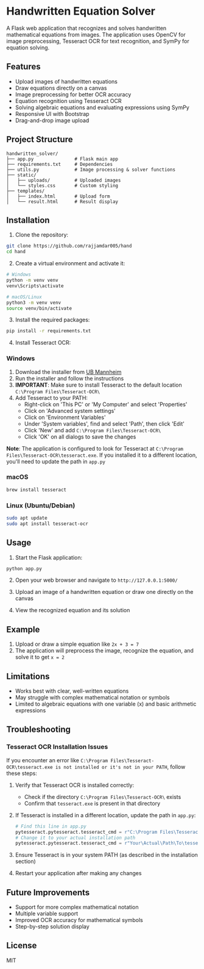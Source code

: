 # Handwritten Equation Solver

A Flask web application that recognizes and solves handwritten mathematical equations from images. The application uses OpenCV for image preprocessing, Tesseract OCR for text recognition, and SymPy for equation solving.

## Features

- Upload images of handwritten equations
- Draw equations directly on a canvas
- Image preprocessing for better OCR accuracy
- Equation recognition using Tesseract OCR
- Solving algebraic equations and evaluating expressions using SymPy
- Responsive UI with Bootstrap
- Drag-and-drop image upload

## Project Structure

```
handwritten_solver/
├── app.py               # Flask main app
├── requirements.txt     # Dependencies
├── utils.py             # Image processing & solver functions
├── static/
│   ├── uploads/         # Uploaded images
│   └── styles.css       # Custom styling
├── templates/
│   ├── index.html       # Upload form
│   └── result.html      # Result display
```

## Installation

1. Clone the repository:

```bash
git clone https://github.com/rajjamdar005/hand
cd hand
```

2. Create a virtual environment and activate it:

```bash
# Windows
python -m venv venv
venv\Scripts\activate

# macOS/Linux
python3 -m venv venv
source venv/bin/activate
```

3. Install the required packages:

```bash
pip install -r requirements.txt
```

4. Install Tesseract OCR:

### Windows

1. Download the installer from [UB Mannheim](https://github.com/UB-Mannheim/tesseract/wiki)
2. Run the installer and follow the instructions
3. **IMPORTANT**: Make sure to install Tesseract to the default location `C:\Program Files\Tesseract-OCR\`
4. Add Tesseract to your PATH:
   - Right-click on 'This PC' or 'My Computer' and select 'Properties'
   - Click on 'Advanced system settings'
   - Click on 'Environment Variables'
   - Under 'System variables', find and select 'Path', then click 'Edit'
   - Click 'New' and add `C:\Program Files\Tesseract-OCR\`
   - Click 'OK' on all dialogs to save the changes

**Note**: The application is configured to look for Tesseract at `C:\Program Files\Tesseract-OCR\tesseract.exe`. If you installed it to a different location, you'll need to update the path in `app.py`

### macOS

```bash
brew install tesseract
```

### Linux (Ubuntu/Debian)

```bash
sudo apt update
sudo apt install tesseract-ocr
```

## Usage

1. Start the Flask application:

```bash
python app.py
```

2. Open your web browser and navigate to `http://127.0.0.1:5000/`

3. Upload an image of a handwritten equation or draw one directly on the canvas

4. View the recognized equation and its solution

## Example

1. Upload or draw a simple equation like `2x + 3 = 7`
2. The application will preprocess the image, recognize the equation, and solve it to get `x = 2`

## Limitations

- Works best with clear, well-written equations
- May struggle with complex mathematical notation or symbols
- Limited to algebraic equations with one variable (x) and basic arithmetic expressions

## Troubleshooting

### Tesseract OCR Installation Issues

If you encounter an error like `C:\Program Files\Tesseract-OCR\tesseract.exe is not installed or it's not in your PATH`, follow these steps:

1. Verify that Tesseract OCR is installed correctly:
   - Check if the directory `C:\Program Files\Tesseract-OCR\` exists
   - Confirm that `tesseract.exe` is present in that directory

2. If Tesseract is installed in a different location, update the path in `app.py`:
   ```python
   # Find this line in app.py
   pytesseract.pytesseract.tesseract_cmd = r"C:\Program Files\Tesseract-OCR\tesseract.exe"
   # Change it to your actual installation path
   pytesseract.pytesseract.tesseract_cmd = r"Your\Actual\Path\To\tesseract.exe"
   ```

3. Ensure Tesseract is in your system PATH (as described in the installation section)

4. Restart your application after making any changes

## Future Improvements

- Support for more complex mathematical notation
- Multiple variable support
- Improved OCR accuracy for mathematical symbols
- Step-by-step solution display

## License

MIT